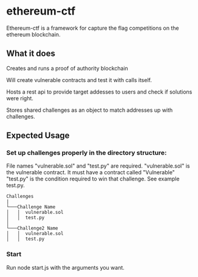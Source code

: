 # ethereum-ctf

Ethereum-ctf is a framework for capture the flag competitions on the ethereum blockchain.

## What it does

Creates and runs a proof of authority blockchain

Will create vulnerable contracts and test it with calls itself.

Hosts a rest api to provide target addesses to users and check if solutions were right.

Stores shared challenges as an object to match addresses up with challenges.

## Expected Usage

### Set up challenges properly in the directory structure:

File names "vulnerable.sol" and "test.py" are required.
"vulnerable.sol" is the vulnerable contract. It must have a contract called "Vulnerable" 
"test.py" is the condition required to win that challenge. See example test.py.

```
Challenges
|
└───Challenge Name
│   │  vulnerable.sol
│   │  test.py
│
└───Challenge2 Name
│   │  vulnerable.sol
│   │  test.py
```

### Start
Run node start.js with the arguments you want.
